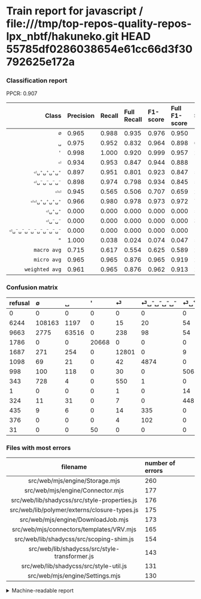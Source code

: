 # Train report for javascript / file:///tmp/top-repos-quality-repos-lpx_nbtf/hakuneko.git HEAD 55785df0286038654e61cc66d3f30792625e172a

### Classification report

PPCR: 0.907

| Class | Precision | Recall | Full Recall | F1-score | Full F1-score | Support | Full Support | PPCR |
|------:|:----------|:-------|:------------|:---------|:---------|:--------|:-------------|:-----|
| `∅` | 0.965| 0.988| 0.935| 0.976| 0.950| 109449| 115693| 0.946 |
| `␣` | 0.975| 0.952| 0.832| 0.964| 0.898| 66686| 76349| 0.873 |
| `'` | 0.998| 1.000| 0.920| 0.999| 0.957| 20668| 22454| 0.920 |
| `⏎` | 0.934| 0.953| 0.847| 0.944| 0.888| 13429| 15116| 0.888 |
| `⏎␣⁺␣⁺␣⁺␣⁺` | 0.897| 0.951| 0.801| 0.923| 0.847| 5329| 6327| 0.842 |
| `⏎␣⁻␣⁻␣⁻␣⁻` | 0.898| 0.974| 0.798| 0.934| 0.845| 5006| 6104| 0.820 |
| `⏎⏎` | 0.945| 0.565| 0.506| 0.707| 0.659| 2951| 3294| 0.896 |
| `⏎⏎␣⁺␣⁺␣⁺␣⁺` | 0.966| 0.980| 0.978| 0.973| 0.972| 735| 736| 0.999 |
| `⏎␣⁺␣⁺` | 0.000| 0.000| 0.000| 0.000| 0.000| 508| 832| 0.611 |
| `⏎␣⁻␣⁻` | 0.000| 0.000| 0.000| 0.000| 0.000| 364| 799| 0.456 |
| `⏎␣⁻␣⁻␣⁻␣⁻␣⁻␣⁻␣⁻␣⁻` | 0.000| 0.000| 0.000| 0.000| 0.000| 106| 482| 0.220 |
| `"` | 1.000| 0.038| 0.024| 0.074| 0.047| 52| 83| 0.627 |
| `macro avg` | 0.715| 0.617| 0.554| 0.625| 0.589| 225283| 248269| 0.907 |
| `micro avg` | 0.965| 0.965| 0.876| 0.965| 0.919| 225283| 248269| 0.907 |
| `weighted avg` | 0.961| 0.965| 0.876| 0.962| 0.913| 225283| 248269| 0.907 |

### Confusion matrix

|refusal|  ∅| ␣| '| ⏎| ⏎␣⁻␣⁻␣⁻␣⁻| ⏎␣⁺␣⁺␣⁺␣⁺| ⏎⏎| ⏎⏎␣⁺␣⁺␣⁺␣⁺| ⏎␣⁺␣⁺| ⏎␣⁻␣⁻| ⏎␣⁻␣⁻␣⁻␣⁻␣⁻␣⁻␣⁻␣⁻| "| 
|:---|:---|:---|:---|:---|:---|:---|:---|:---|:---|:---|:---|:---|
|0 |0 |0 |0 |0 |0 |0 |0 |0 |0 |0 |0 |0 |
|6244 |108163 |1197 |0 |15 |20 |54 |0 |0 |0 |0 |0 |0 |
|9663 |2775 |63516 |0 |238 |98 |54 |4 |1 |0 |0 |0 |0 |
|1786 |0 |0 |20668 |0 |0 |0 |0 |0 |0 |0 |0 |0 |
|1687 |271 |254 |0 |12801 |0 |9 |94 |0 |0 |0 |0 |0 |
|1098 |69 |21 |0 |42 |4874 |0 |0 |0 |0 |0 |0 |0 |
|998 |100 |118 |0 |30 |0 |5068 |0 |13 |0 |0 |0 |0 |
|343 |728 |4 |0 |550 |1 |0 |1668 |0 |0 |0 |0 |0 |
|1 |0 |0 |0 |1 |0 |14 |0 |720 |0 |0 |0 |0 |
|324 |11 |31 |0 |7 |0 |448 |0 |11 |0 |0 |0 |0 |
|435 |9 |6 |0 |14 |335 |0 |0 |0 |0 |0 |0 |0 |
|376 |0 |0 |0 |4 |102 |0 |0 |0 |0 |0 |0 |0 |
|31 |0 |0 |50 |0 |0 |0 |0 |0 |0 |0 |0 |2 |

### Files with most errors

| filename | number of errors|
|:----:|:-----|
| src/web/mjs/engine/Storage.mjs | 260 |
| src/web/mjs/engine/Connector.mjs | 177 |
| src/web/lib/shadycss/src/style-properties.js | 176 |
| src/web/lib/polymer/externs/closure-types.js | 175 |
| src/web/mjs/engine/DownloadJob.mjs | 173 |
| src/web/mjs/connectors/templates/VRV.mjs | 165 |
| src/web/lib/shadycss/src/scoping-shim.js | 154 |
| src/web/lib/shadycss/src/style-transformer.js | 143 |
| src/web/lib/shadycss/src/style-util.js | 131 |
| src/web/mjs/engine/Settings.mjs | 130 |

<details>
    <summary>Machine-readable report</summary>
```json
{
  "cl_report": {"\"": {"f1-score": 0.07407407407407407, "precision": 1.0, "recall": 0.038461538461538464, "support": 52}, "\u0027": {"f1-score": 0.998791861982313, "precision": 0.9975866396370306, "recall": 1.0, "support": 20668}, "macro avg": {"f1-score": 0.6245124039158901, "precision": 0.714789487528433, "recall": 0.6168241169737988, "support": 225283}, "micro avg": {"f1-score": 0.9653635649383219, "precision": 0.965363564938322, "recall": 0.965363564938322, "support": 225283}, "weighted avg": {"f1-score": 0.9624875067691907, "precision": 0.9613985780627047, "recall": 0.965363564938322, "support": 225283}, "\u2205": {"f1-score": 0.9763105043439015, "precision": 0.9646558336157537, "recall": 0.9882502352693949, "support": 109449}, "\u23ce": {"f1-score": 0.9436438022925805, "precision": 0.93424317617866, "recall": 0.9532355350361159, "support": 13429}, "\u23ce\u23ce": {"f1-score": 0.7072291710833157, "precision": 0.9445073612684032, "recall": 0.5652321247034904, "support": 2951}, "\u23ce\u23ce\u2423\u207a\u2423\u207a\u2423\u207a\u2423\u207a": {"f1-score": 0.9729729729729729, "precision": 0.9664429530201343, "recall": 0.9795918367346939, "support": 735}, "\u23ce\u2423\u207a\u2423\u207a": {"f1-score": 0.0, "precision": 0.0, "recall": 0.0, "support": 508}, "\u23ce\u2423\u207a\u2423\u207a\u2423\u207a\u2423\u207a": {"f1-score": 0.923469387755102, "precision": 0.8974676819550204, "recall": 0.9510227059485832, "support": 5329}, "\u23ce\u2423\u207b\u2423\u207b": {"f1-score": 0.0, "precision": 0.0, "recall": 0.0, "support": 364}, "\u23ce\u2423\u207b\u2423\u207b\u2423\u207b\u2423\u207b": {"f1-score": 0.9340743579915678, "precision": 0.8976058931860037, "recall": 0.9736316420295645, "support": 5006}, "\u23ce\u2423\u207b\u2423\u207b\u2423\u207b\u2423\u207b\u2423\u207b\u2423\u207b\u2423\u207b\u2423\u207b": {"f1-score": 0.0, "precision": 0.0, "recall": 0.0, "support": 106}, "\u2423": {"f1-score": 0.9635827144948533, "precision": 0.9749643114801909, "recall": 0.9524637855022043, "support": 66686}},
  "cl_report_full": {"\"": {"f1-score": 0.047058823529411764, "precision": 1.0, "recall": 0.024096385542168676, "support": 83}, "\u0027": {"f1-score": 0.9574724358380432, "precision": 0.9975866396370306, "recall": 0.920459606306226, "support": 22454}, "macro avg": {"f1-score": 0.5886269314773998, "precision": 0.714789487528433, "recall": 0.5535314986832572, "support": 248269}, "micro avg": {"f1-score": 0.9185052539108693, "precision": 0.965363564938322, "recall": 0.8759853223721045, "support": 248269}, "weighted avg": {"f1-score": 0.9132635236823535, "precision": 0.9571315044988005, "recall": 0.8759853223721045, "support": 248269}, "\u2205": {"f1-score": 0.9495520566765723, "precision": 0.9646558336157537, "recall": 0.9349139533074603, "support": 115693}, "\u23ce": {"f1-score": 0.8884030814074536, "precision": 0.93424317617866, "recall": 0.8468510187880391, "support": 15116}, "\u23ce\u23ce": {"f1-score": 0.6592885375494071, "precision": 0.9445073612684032, "recall": 0.5063752276867031, "support": 3294}, "\u23ce\u23ce\u2423\u207a\u2423\u207a\u2423\u207a\u2423\u207a": {"f1-score": 0.9723160027008778, "precision": 0.9664429530201343, "recall": 0.9782608695652174, "support": 736}, "\u23ce\u2423\u207a\u2423\u207a": {"f1-score": 0.0, "precision": 0.0, "recall": 0.0, "support": 832}, "\u23ce\u2423\u207a\u2423\u207a\u2423\u207a\u2423\u207a": {"f1-score": 0.8465007516285284, "precision": 0.8974676819550204, "recall": 0.8010115378536431, "support": 6327}, "\u23ce\u2423\u207b\u2423\u207b": {"f1-score": 0.0, "precision": 0.0, "recall": 0.0, "support": 799}, "\u23ce\u2423\u207b\u2423\u207b\u2423\u207b\u2423\u207b": {"f1-score": 0.8451534593376104, "precision": 0.8976058931860037, "recall": 0.7984927916120577, "support": 6104}, "\u23ce\u2423\u207b\u2423\u207b\u2423\u207b\u2423\u207b\u2423\u207b\u2423\u207b\u2423\u207b\u2423\u207b": {"f1-score": 0.0, "precision": 0.0, "recall": 0.0, "support": 482}, "\u2423": {"f1-score": 0.8977780290608922, "precision": 0.9749643114801909, "recall": 0.8319165935375709, "support": 76349}},
  "ppcr": 0.907414941051843
}
```
</details>
